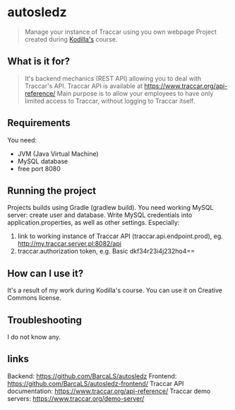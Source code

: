 # autosledz
> Manage your instance of Traccar using you own webpage
> Project created during <a href="http://kodilla.com">Kodilla's</a> course.

## What is it for?
> It's backend mechanics (REST API) allowing you to deal with Traccar's API.
> Traccar API is available at https://www.traccar.org/api-reference/
> Main purpose is to allow your employees to have only limited access to Traccar,
> without logging to Traccar itself.

## Requirements
You need:
* JVM (Java Virtual Machine)
* MySQL database
* free port 8080

## Running the project
Projects builds using Gradle (gradlew build). You need working MySQL server: create user and database.
Write MySQL credentials into application.properties, as well as other settings. Especially:
1) link to working instance of Traccar API (traccar.api.endpoint.prod), eg. http://my.traccar.server.pl:8082/api
2) traccar.authorization token, e.g. Basic dkf34r23i4j232ho4==

## How can I use it?
It's a result of my work during Kodilla's course. You can use it on Creative Commons license.

## Troubleshooting
I do not know any.

## links
Backend: https://github.com/BarcaLS/autosledz
Frontend: https://github.com/BarcaLS/autosledz-frontend/
Traccar API documentation: https://www.traccar.org/api-reference/
Traccar demo servers: https://www.traccar.org/demo-server/